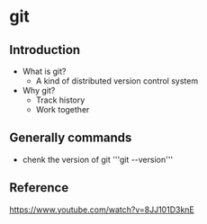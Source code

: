 # git
## Introduction
* What is git?
  * A kind of distributed version control system
* Why git?
  * Track history
  * Work together
## Generally commands
* chenk the version of git
'''git --version'''

## Reference
<https://www.youtube.com/watch?v=8JJ101D3knE>
